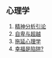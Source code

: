 ## 心理学
1. [精神分析引论](freud-jinshenfenxiyinlun.md)
1. [自卑与超越](what-life-should-mean-to-u.md)
1. [拖延心理学](procrastination.md)
1. [幸福是陷阱?](the-happiness-trap.md)
